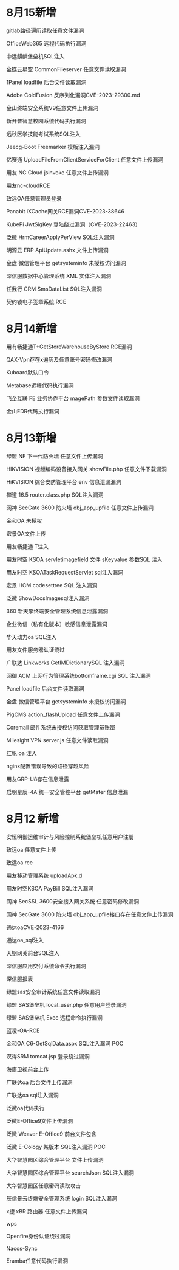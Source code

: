 # 8月15新增

gitlab路径遍历读取任意文件漏洞

OfficeWeb365 远程代码执行漏洞

中远麒麟堡垒机SQL注入

金蝶云星空 CommonFileserver 任意文件读取漏洞

1Panel loadfile 后台文件读取漏洞

Adobe ColdFusion 反序列化漏洞CVE-2023-29300.md

金山终端安全系统V9任意文件上传漏洞

新开普智慧校园系统代码执行漏洞

远秋医学技能考试系统SQL注入

Jeecg-Boot Freemarker 模版注入漏洞

亿赛通 UploadFileFromClientServiceForClient 任意文件上传漏洞

用友 NC Cloud jsinvoke 任意文件上传漏洞

用友nc-cloudRCE

致远OA任意管理员登录

Panabit iXCache网关RCE漏洞CVE-2023-38646

KubePi JwtSigKey 登陆绕过漏洞（CVE-2023-22463）

泛微 HrmCareerApplyPerView SQL注入漏洞

明源云 ERP ApiUpdate.ashx 文件上传漏洞

金盘 微信管理平台 getsysteminfo 未授权访问漏洞

深信服数据中心管理系统 XML 实体注入漏洞

任我行 CRM SmsDataList SQL注入漏洞

契约锁电子签章系统 RCE

# 8月14新增

用有畅捷通T+GetStoreWarehouseByStore RCE漏洞

QAX-Vpn存在x遍历及任意账号密码修改漏洞

Kuboard默认口令

Metabase远程代码执行漏洞

飞企互联 FE 业务协作平台 magePath 参数文件读取漏洞

金山EDR代码执行漏洞



# 8月13新增

绿盟 NF 下一代防火墙 任意文件上传漏洞

HIKVISION 视频编码设备接入网关 showFile.php 任意文件下载漏洞

HiKVISION 综合安防管理平台 env 信息泄漏漏洞

禅道 16.5 router.class.php SQL注入漏洞

网神 SecGate 3600 防火墙 obj_app_upfile 任意文件上传漏洞

金和OA 未授权

宏景OA文件上传

用友畅捷通 T注入

用友时空 KSOA servletimagefield 文件 sKeyvalue 参数SQL 注入

用友时空 KSOATaskRequestServlet sql注入漏洞

宏景 HCM codesettree SQL 注入漏洞

泛微 ShowDocsImagesql注入漏洞

360 新天擎终端安全管理系统信息泄露漏洞

企业微信（私有化版本）敏感信息泄露漏洞

华天动力oa SQL注入

用友文件服务器认证绕过

广联达 Linkworks GetIMDictionarySQL 注入漏洞

网御 ACM 上网行为管理系统bottomframe.cgi SQL 注入漏洞

Panel loadfile 后台文件读取漏洞

金盘 微信管理平台 getsysteminfo 未授权访问漏洞

PigCMS action_flashUpload 任意文件上传漏洞

Coremail 邮件系统未授权访问获取管理员账密

Milesight VPN server.js 任意文件读取漏洞

红帆 oa 注入

nginx配置错误导致的路径穿越风险

用友GRP-U8存在信息泄露

启明星辰-4A 统一安全管控平台 getMater 信息泄漏

# 8月12 新增

安恒明御运维审计与风险控制系统堡垒机任意用户注册

致远oa 任意文件上传

致远oa rce

用友移动管理系统 uploadApk.d

用友时空KSOA PayBill SQL注入漏洞

网神 SecSSL 3600安全接入网关系统 任意密码修改漏洞

网神 SecGate 3600 防火墙 obj_app_upfile接口存在任意文件上传漏洞

通达oaCVE-2023-4166

通达oa_sql注入

天钥网关前台SQL注入

深信服应用交付系统命令执行漏洞

深信服报表

绿盟sas安全审计系统任意文件读取漏洞

绿盟 SAS堡垒机 local_user.php 任意用户登录漏洞

绿盟 SAS堡垒机 Exec 远程命令执行漏洞

蓝凌-OA-RCE

金和OA C6-GetSqlData.aspx SQL注入漏洞 POC

汉得SRM tomcat.jsp 登录绕过漏洞

海康卫视前台上传

广联达oa 后台文件上传漏洞

广联达oa sql注入漏洞

泛微oa代码执行

泛微E-Office9文件上传漏洞

泛微 Weaver E-Office9 前台文件包含

泛微 E-Cology 某版本 SQL注入漏洞 POC

大华智慧园区综合管理平台 文件上传漏洞

大华智慧园区综合管理平台 searchJson SQL注入漏洞

大华智慧园区任意密码读取攻击

辰信景云终端安全管理系统 login SQL注入漏洞

x捷 xBR 路由器  任意文件上传漏洞

wps

Openfire身份认证绕过漏洞

Nacos-Sync

Eramba任意代码执行漏洞